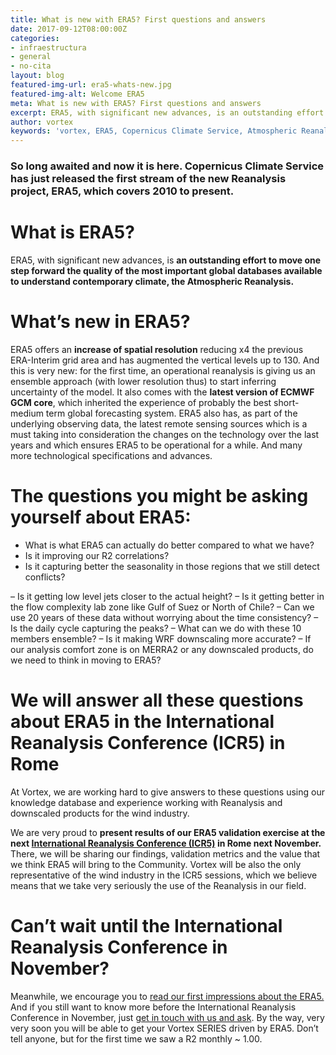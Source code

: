 ```yaml
---
title: What is new with ERA5? First questions and answers
date: 2017-09-12T08:00:00Z
categories:
- infraestructura
- general
- no-cita
layout: blog
featured-img-url: era5-whats-new.jpg
featured-img-alt: Welcome ERA5
meta: What is new with ERA5? First questions and answers
excerpt: ERA5, with significant new advances, is an outstanding effort to move one step forward the quality of the most important global databases available to understand contemporary climate, the Atmospheric Reanalysis.
author: vortex
keywords: 'vortex, ERA5, Copernicus Climate Service, Atmospheric Reanalysis'
---
```


### So long awaited and now it is here. **Copernicus Climate Service** has just released the first stream of the new Reanalysis project, ERA5, which covers 2010 to present.

# What is ERA5?
ERA5, with significant new advances, is **an outstanding effort to move one step forward the quality of the most important global databases available to understand contemporary climate, the Atmospheric Reanalysis.**

# What’s new in ERA5?
ERA5 offers an **increase of spatial resolution** reducing x4 the previous ERA-Interim grid area and has augmented the vertical levels up to 130. And this is very new: for the first time, an operational reanalysis is giving us an ensemble approach (with lower resolution thus) to start inferring uncertainty of the model. It also comes with the **latest version of ECMWF GCM core**, which inherited the experience of probably the best short-medium term global forecasting system. ERA5 also has, as part of the underlying observing data, the latest remote sensing sources which is a must taking into consideration the changes on the technology over the last years and which ensures ERA5 to be operational for a while. And many more technological specifications and advances.

# The questions you might be asking yourself about ERA5:
<ul>
<li>What is what ERA5 can actually do better compared to what we have?</li>
<li>Is it improving our R2 correlations?</li>
<li>Is it capturing better the seasonality in those regions that we still detect conflicts?</li>
</ul>
– Is it getting low level jets closer to the actual height?
– Is it getting better in the flow complexity lab zone like Gulf of Suez or North of Chile?
– Can we use 20 years of these data without worrying about the time consistency?
– Is the daily cycle capturing the peaks?
– What can we do with these 10 members ensemble?
– Is it making WRF downscaling more accurate?
– If our analysis comfort zone is on MERRA2 or any downscaled products, do we need to think in moving to ERA5?

# We will answer all these questions about ERA5 in the International Reanalysis Conference (ICR5) in Rome
At Vortex, we are working hard to give answers to these questions using our knowledge database and experience working with Reanalysis and downscaled products for the wind industry. 

We are very proud to **present results of our ERA5 validation exercise at the next <a href="http://climate.copernicus.eu/events/5th-international-conference-reanalysis">International Reanalysis Conference (ICR5)</a> in Rome next November.** There, we will be sharing our findings, validation metrics and the value that we think ERA5 will bring to the Community. Vortex will be also the only representative of the wind industry in the ICR5 sessions, which we believe means that we take very seriously the use of the Reanalysis in our field.

# Can’t wait until the International Reanalysis Conference in November?
Meanwhile, we encourage you to <a href="http://www.vortexfdc.com/first-impressions-on-era5">read our first impressions about the ERA5.</a> And if you still want to know more before the International Reanalysis Conference in November, just <a href="mailto:info@vortex.es" target="_top">get in touch with us and ask</a>. By the way, very very soon you will be able to get your Vortex SERIES driven by ERA5. Don’t tell anyone, but for the first time we saw a R2 monthly ~ 1.00. 
